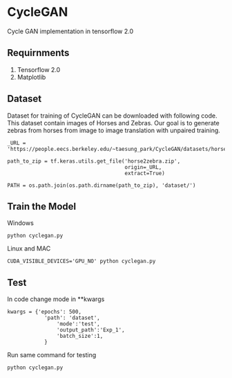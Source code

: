 # CycleGAN
Cycle GAN implementation in tensorflow 2.0

## Requirnments

1. Tensorflow 2.0
2. Matplotlib


## Dataset

Dataset for training of CycleGAN can be downloaded with following code.
This dataset contain images of Horses and Zebras. 
Our goal is to generate zebras from horses from image to image translation with unpaired training.

```
_URL = 'https://people.eecs.berkeley.edu/~taesung_park/CycleGAN/datasets/horse2zebra.zip'

path_to_zip = tf.keras.utils.get_file('horse2zebra.zip',
                                      origin=_URL,
                                      extract=True)

PATH = os.path.join(os.path.dirname(path_to_zip), 'dataset/')
```
## Train the Model

Windows
```
python cyclegan.py
```
Linux and MAC
```
CUDA_VISIBLE_DEVICES='GPU_NO' python cyclegan.py
```
## Test
In code change mode in **kwargs 

```
kwargs = {'epochs': 500, 
			'path': 'dataset',
				'mode':'test', 
				'output_path':'Exp_1',
				'batch_size':1,
	        }
 ```
 Run same command for testing
 ```
 python cyclegan.py
 ```
